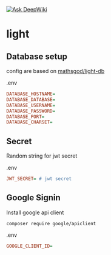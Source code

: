 [![Ask DeepWiki](https://deepwiki.com/badge.svg)](https://deepwiki.com/mathsgod/light)

# light

## Database setup

config are based on [mathsgod/light-db](https://github.com/mathsgod/light-db)

.env
```ini
DATABASE_HOSTNAME=
DATABASE_DATABASE=
DATABASE_USERNAME=
DATABASE_PASSWORD=
DATABASE_PORT=
DATABASE_CHARSET=
```


## Secret
    
Random string for jwt secret

.env
```ini
JWT_SECRET= # jwt secret
```

## Google Signin

Install google api client
```
composer require google/apiclient
```

.env
```ini
GOOGLE_CLIENT_ID=
```
